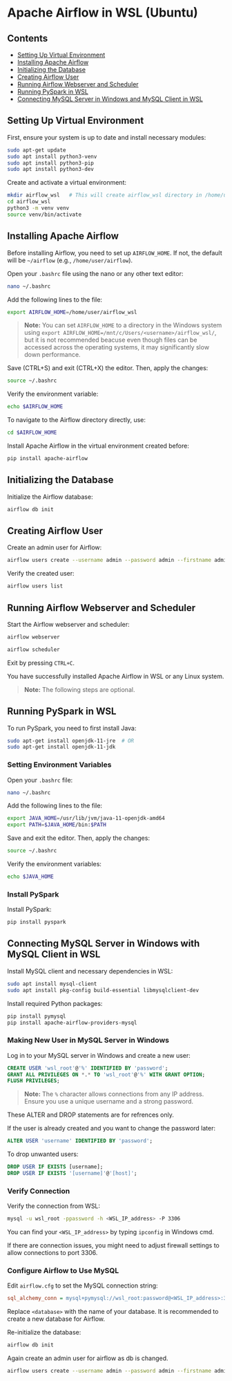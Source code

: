 # Apache Airflow in WSL (Ubuntu)

## Contents
- [Setting Up Virtual Environment](#setting-up-virtual-environment)
- [Installing Apache Airflow](#installing-apache-airflow)
- [Initializing the Database](#initializing-the-database)
- [Creating Airflow User](#creating-airflow-user)
- [Running Airflow Webserver and Scheduler](#running-airflow-webserver-and-scheduler)
- [Running PySpark in WSL](#running-pyspark-in-wsl)
- [Connecting MySQL Server in Windows and MySQL Client in WSL](#connecting-mysql-server-in-windows-and-mysql-client-in-wsl)

## Setting Up Virtual Environment

First, ensure your system is up to date and install necessary modules:

```bash
sudo apt-get update
sudo apt install python3-venv
sudo apt install python3-pip
sudo apt install python3-dev
```

Create and activate a virtual environment:

```bash
mkdir airflow_wsl   # This will create airflow_wsl directory in /home/user
cd airflow_wsl
python3 -m venv venv       
source venv/bin/activate
```

## Installing Apache Airflow

Before installing Airflow, you need to set up `AIRFLOW_HOME`. If not, the default will be `~/airflow` (e.g., `/home/user/airflow`).

Open your `.bashrc` file using the nano or any other text editor:

```bash
nano ~/.bashrc
```

Add the following lines to the file:

```bash
export AIRFLOW_HOME=/home/user/airflow_wsl
```

> **Note:** You can set `AIRFLOW_HOME` to a directory in the Windows system using `export AIRFLOW_HOME=/mnt/c/Users/<username>/airflow_wsl/`, but it is not recommended beacuse even though files can be accessed across the operating systems, it may significantly slow down performance.

Save (CTRL+S) and exit (CTRL+X) the editor. Then, apply the changes:

```bash
source ~/.bashrc
```

Verify the environment variable:

```bash
echo $AIRFLOW_HOME
```

To navigate to the Airflow directory directly, use:

```bash
cd $AIRFLOW_HOME
```

Install Apache Airflow in the virtual environment created before:

```bash
pip install apache-airflow
```

## Initializing the Database

Initialize the Airflow database:

```bash
airflow db init
```

## Creating Airflow User

Create an admin user for Airflow:

```bash
airflow users create --username admin --password admin --firstname admin --lastname admin --role Admin --email admin@email.com
```

Verify the created user:

```bash
airflow users list
```

## Running Airflow Webserver and Scheduler

Start the Airflow webserver and scheduler:

```bash
airflow webserver 
```

```bash
airflow scheduler
```

Exit by pressing `CTRL+C`.

You have successfully installed Apache Airflow in WSL or any Linux system.

> **Note:** The following steps are optional.

## Running PySpark in WSL

To run PySpark, you need to first install Java:

```bash
sudo apt-get install openjdk-11-jre  # OR
sudo apt-get install openjdk-11-jdk
```

### Setting Environment Variables

Open your `.bashrc` file:

```bash
nano ~/.bashrc
```

Add the following lines to the file:

```bash
export JAVA_HOME=/usr/lib/jvm/java-11-openjdk-amd64
export PATH=$JAVA_HOME/bin:$PATH
```

Save and exit the editor. Then, apply the changes:

```bash
source ~/.bashrc
```

Verify the environment variables:

```bash
echo $JAVA_HOME
```

### Install PySpark

Install PySpark:

```bash
pip install pyspark
```

## Connecting MySQL Server in Windows with MySQL Client in WSL

Install MySQL client and necessary dependencies in WSL:

```bash
sudo apt install mysql-client
sudo apt install pkg-config build-essential libmysqlclient-dev
```

Install required Python packages:

```bash
pip install pymysql
pip install apache-airflow-providers-mysql
```

### Making New User in MySQL Server in Windows

Log in to your MySQL server in Windows and create a new user:

```sql
CREATE USER 'wsl_root'@'%' IDENTIFIED BY 'password';
GRANT ALL PRIVILEGES ON *.* TO 'wsl_root'@'%' WITH GRANT OPTION;
FLUSH PRIVILEGES;
```

> **Note:** The `%` character allows connections from any IP address. Ensure you use a unique username and a strong password.

These ALTER and DROP statements are for refrences only.

If the user is already created and you want to change the password later:

```sql
ALTER USER 'username' IDENTIFIED BY 'password';
```

To drop unwanted users:

```sql
DROP USER IF EXISTS [username];
DROP USER IF EXISTS '[username]'@'[host]';
```

### Verify Connection

Verify the connection from WSL:

```bash
mysql -u wsl_root -ppassword -h <WSL_IP_address> -P 3306
```

You can find your `<WSL_IP_address>` by typing `ipconfig` in Windows cmd.

If there are connection issues, you might need to adjust firewall settings to allow connections to port 3306.

### Configure Airflow to Use MySQL

Edit `airflow.cfg` to set the MySQL connection string:

```ini
sql_alchemy_conn = mysql+pymysql://wsl_root:password@<WSL_IP_address>:3306/<database>
```

Replace `<database>` with the name of your database. It is recommended to create a new database for Airflow.

Re-initialize the database:

```bash
airflow db init
```

Again create an admin user for airflow as db is changed.

```bash
airflow users create --username admin --password admin --firstname admin --lastname admin --role Admin --email admin@email.com
```
